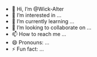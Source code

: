 - 👋 Hi, I’m @Wick-Alter
- 👀 I’m interested in ...
- 🌱 I’m currently learning ...
- 💞️ I’m looking to collaborate on ...
- 📫 How to reach me ...
- 😄 Pronouns: ...
- ⚡ Fun fact: ...

<!---
Wick-Alter/Wick-Alter is a ✨ special ✨ repository because its `README.md` (this file) appears on your GitHub profile.
You can click the Preview link to take a look at your changes.
--->
